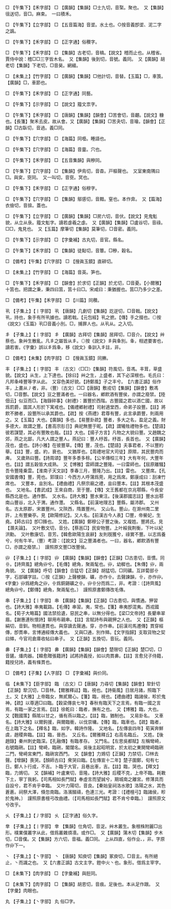 <!-- { "loadSidebar": true } -->
□	【午集下】【禾字部】	□	【廣韻】【集韻】□士九切，音棸。聚也。　又【集韻】徂送切，音□。麻束。　一曰積禾。

□	【午集下】【立字部】	□	【五音篇海】音埿。水土也。○按音義卽埿、泥二字之譌。

□	【午集下】【禾字部】	□	【正字通】俗穳字。

□	【午集下】【禾字部】	□	【集韻】古老切，音槁。【說文】稽而止也。从稽省。賈侍中說：稽□□三字皆木名。　又【集韻】後到切，音號。義同。　又【廣韻】胡老切【集韻】下老切，□音昊。網綴。

□	【未集上】【竹字部】	□	【廣韻】【集韻】□他計切，音替。【玉篇】□，車筤。【廣韻】□，車節也。

□	【午集下】【禾字部】	□	【正字通】同藝。

□	【午集下】【示字部】	□	【說文】籀文祟字。

□	【午集下】【禾字部】	□	【唐韻】【集韻】【韻會】□苦會切，音翽。【說文】糠也。【長箋】聚禾去皮。故从會。又【廣韻】【集韻】□苦夬切，音璯。【韻會】【正韻】□古臥切，音過。義□同。

□	【午集下】【穴字部】	□	【海篇】同囈。睡語也。

□	【午集下】【穴字部】	□	【海篇】音靈。穴也。

□	【午集下】【禾字部】	□	【五音集韻】與穇同。

□	【午集下】【穴字部】	□	【集韻】伊鳥切，音杳。戸樞聲也。　又室東南隅曰□。與穾，窔同。　又一叫切，音窔。冥也。

□	【午集下】【禾字部】	□	【正字通】俗穆字。

□	【午集下】【穴字部】	□	【集韻】鄔感切，音黯。窒也。本作弇。　又【篇海】衣儉切，音揜。蓋也。

□	【午集下】【立字部】	□	【廣韻】【集韻】□房六切，音伏。【說文】見鬼鬽貌，从立从彔。籀文鬽字。讀若虙羲之虙。　又【廣韻】【集韻】□盧谷切，音祿。□□，鬼見也。　又【玉篇】摩筆切【集韻】莫筆切，□音密。義同。

□	【午集下】【示字部】	□	【字彙補】古丸切，音官。縣名。

□	【午集下】【禾字部】	□	【集韻】徒點切，音簟。□穇，穀名。

□	【備考】【午集】【穴字部】	□	【搜眞玉鏡】直耕切。

□	【未集上】【竹字部】	□	【海篇】音英。笋也。

□	【午集下】【禾字部】	□	【韻會】於求切【正韻】於尤切，□音憂。【小爾雅】十筥也。把謂之秉，秉四曰筥，筥十曰□。宋咸曰：秉猶握也。筥□乃多少之差。

□	【備考】【午集】【禾字部】	□	【川篇】同穳。

丮	【子集上】【丨字部】	丮	【唐韻】几劇切【集韻】訖逆切，□音戟。【說文】丮，持也，象手有所丮據也。讀若戟。【元包經】丮之摭。【傳】手之掇也。◎按《說文》《玉篇》丮□音義小別。□，捕罪人也。从丮从。之入切。

丯	【子集上】【丨字部】	丯	【廣韻】古拜切【集韻】居拜切，□音介。【說文】艸蔡也。象艸生散亂。凡丯之屬皆从丯。◎按《說文》丯與夆別。夆，相遮要害也，讀若害。《字彙》誤以丯爲夆，移《說文》夆訓入丯註，非。

□	【備考】【未集】【肉字部】	□	【搜眞玉鏡】同幐。

丰	【子集上】【丨字部】	丰	〔古文〕〈□□〉【集韻】符風切，音馮。丰茸，草盛貌。【說文】从生，上下達也。【徐曰】艸之生，上盛者，其下必深根也。毛氏曰：凡邦夆峰豐等字从此。　又容色美好貌。【詩鄭風】子之丰兮。　【六書正譌】俗作丰，上畫从丿者，非。（豐）〔古文〕□□【唐韻】敷戎切【集韻】【韻會】敷馮切，□音酆。【說文】豆之豐滿者也。一曰器名，鄕飮酒有豐侯，亦謂之廢禁。【陸佃云】似豆而□。【海錄碎事】《射禮》：置豐於西階。古豐國之君以酒亡國，故以爲罰爵，圖其人形於下寓戒也。【儀禮鄕射禮】司射適堂西，命弟子設豐。【註】將飮不勝者，設豐所以承其爵也。【疏】按《燕禮》君尊有豐，此言承爵豐，則兩用之。又【玉篇】大也。【廣韻】多也。【易豐卦疏】豐者，多大之名，盈足之義。財多德大，故謂之豐。【書高宗肜日】典祀無豐于昵。【疏】謂犧牲禮物多也。【楚語】彼若謀楚，其必有豐敗也哉。【註】大也。【揚子方言】凡物之大貌曰豐。又趙魏之郊，燕之北鄙，凡大人謂之豐人。燕記曰：豐人杼首。杼首，長首也。　又【廣韻】茂也，盛也。【詩小雅】在彼豐草。【傳】豐，茂也。【楚語】夫事君者，不以豐約舉。【註】豐，盛。約，衰也。　又猶厚也。【周禮地官大司徒】原隰，其民豐肉而庳。　又歲熟曰豐。【詩周頌】豐年多黍多稌。【公羊傳桓三年】大有年何，大豐年也。【註】謂五穀皆大成熟。　又【博雅】雲師謂之豐隆。一曰雷師也。【屈原離騷】吾令豐隆乗雲。【淮南子天文訓】季春三月，豐隆乃出。【註】雷也。　又豐席。【孔安國書傳】豐，莞也。郭璞曰：今西方人呼蒲爲莞，用之爲席。鄭康成曰：刮凍竹席也。　又豐本，韭別名。【禮曲禮】凡祭宗廟之禮，韭曰豐本。【註】其根本茂盛也。　又地名。【書武成】王來自商，至于豐。【傳】文王舊都在京兆鄠縣，今長安縣西北是也。通作酆。　又水名。【詩大雅】豐水東注。【後漢郡國志註】豐水出鄠南山豐谷，北入于渭。通作灃。　又縣名。【前漢地理志】豐縣，屬沛郡。　又州名。古太原郡，宋置豐州。又陝西，隋置豐州。　又山名。豐山，在滁州南二里許，上有豐樂亭。見【歐陽修記】。又人名。【前漢古今人表】□豐，帝嚳妃，生堯。【師古曰】卽□鋒也。　又姓。【廣韻】鄭穆公子豐之後。又複姓。豐將氏。見【潛夫論】。　又叶敷文切，音分。【蔡邕□】民安物豐。上叶綏我荆衡，下叶以紀洪勳。　又叶敷康切，音芳。【韓愈歐陽生哀辭】友則旣獲兮，祿實不豐。以志爲養兮，何有牛羊。（豐）考證：〔【說文】豆之豐滿者也。一曰，器名，鄕飮酒有豐□，亦謂之廢禁。〕　謹照原文豐□改豐侯。

丱	【子集上】【丨字部】	丱	【廣韻】【集韻】【韻會】【正韻】□古患切，音慣。同卝。【詩齊風】總角丱兮。【毛傳】總角，聚兩髦也。丱，幼穉也。【朱傳】丱，兩角貌。　又【廣韻】呼切【韻會】合猛切【正韻】胡猛切。□同礦。互詳蔔部卝字，石部礦字註。◎按《正韻》上聲梗韻，礦，亦作卝。去聲諫韻，卝，亦作丱。《字彙》丱爲總角之丱，卝爲銅錫礦之卝。丱卝分而爲二，非。考證：〔【詩齊風】總角丱兮。【鄭傳】總角，聚兩髦也。〕　謹照原書鄭傳改毛傳。 

串	【子集上】【丨字部】	串	【廣韻】【集韻】【正韻】□古患切，與慣通。狎習也。【詩大雅】串夷載路。【毛傳】串習。夷，常也。【箋】串夷卽混夷。西戎國名。【荀子大略篇】國法禁拾遺，惡民之串，以無分得也。【梁□文帝詩】長顰串翠眉。【謝惠連秋懷詩】聊用布親串。【註】言賦詩布與親狎之人也。　又【正韻】樞絹切，音釧。物相連貫也。與穿讀去聲通。穿，亦作串。【前漢司馬遷傳】貫穿經傳，卽貫串，言博通經傳大義也。　又與□通，別作賗。【文字指歸】支取貨物之契曰賗，今官司倉庫收帖曰串子。　又【正韻】五換切，音玩。義同。

丳	【子集上】【丨字部】	丳	【廣韻】【集韻】【韻會】楚限切【正韻】楚□切，□音鏟。燔肉器。【韓愈贈張籍詩】試將詩義授，如以肉貫丳。【註】言愈兒子侍籍，籍授兒詩，義有條貫也。

□	【備考】【子集】【人字部】	□	【字彙補】與价同。

临	【未集下】【臣字部】	臨	〔古文〕□【唐韻】力尋切【集韻】【韻會】犂針切【正韻】犂沉切，□音林。【爾雅釋詁】臨，視也。【詩衞風】日居月諸，照臨下土。又【大雅】上帝臨女，無貳爾心。【箋】臨，視也。【禮曲禮】臨諸侯，畛於鬼神。【疏】以尊適□曰臨。【穀梁傳哀七年】春秋有臨天下之言焉，有臨一國之言焉，有臨一家之言焉。【註】徐乾曰：臨者，撫有之也。　又【博雅】臨，大也。　又【戰國策】縣隂以甘之，循有燕以臨之。【註】臨，猶制也。　又易卦名。　又車名。【詩大雅】以爾鉤援，與爾臨衝，以伐崇墉。【傳】臨，臨車也。【疏】臨者，在上臨下之名。【釋名】臨，如字。韓詩作隆。　又地名。【左傳哀四年】荀寅奔鮮虞，趙稷奔臨。【註】臨，晉邑。　又丘名。【爾雅釋丘】右高名臨丘。　又姓。【後趙錄】秦州刺史臨深。【孔融傳】有臨孝存。　又門名。【左思吳都賦】左稱彎崎，右號臨硎。【註】彎崎，臨硎，閽闥名。吳後主起昭明宮，於太初之東開彎崎臨硎二門，彎崎宮東門，臨硎宮西門。　又【韻會】力鴆切【正韻】力禁切，□林去聲。【增韻】喪哭。【顏師古曰】衆哭曰臨。【左傳宣十二年】楚子圍鄭，旬有七日。鄭人卜行成，不吉。卜臨于大官，且巷出車，吉。【註】臨，哭也。【釋文】臨，力鴆切。　又【韻補】叶盧東切，音隆。【詩大雅】后稷不克，上帝不臨。耗斁下土，寧丁我躬。【司馬相如長門賦】奉虛言而望誠兮，期城南之離宮。修薄具而自設兮，君不肯乎幸臨。　又叶力陽切，音良。【秦始皇祠洛水歌】洛陽之水，其色蒼蒼。祠祭大澤，倏忽南臨。洛濱醊禱，色連三光。考證：〔【禮檀弓】臨諸侯，畛於鬼神。〕　謹照原書檀弓改曲禮。〔【司馬相如長門賦】君不肯兮幸臨。〕　謹照原文兮改乎。 

乆	【子集上】【丿字部】	乆	【正字通】俗久字。

丵	【子集上】【丨字部】	丵	【集韻】仕角切，音浞。艸木叢生。象根株附麗□出形。樸業僕叢字从此，借爲叢雜煩凟。或作□。　又【廣韻】蒲木切【集韻】步木切，□音僕。又【集韻】方六切，音福。義□同。　上从四直，俗作业、，非。字原作丱下一。

丶	【子集上】【丶字部】	丶	【唐韻】知庾切【集韻】冢庾切，□音主。有所絕止，丶而識之也。　又【六書正譌】古文主字。鐙中火丶也。象形。借爲主宰字。

□	【未集下】【肉字部】	□	【字彙補】與脰同。

□	【未集下】【肉字部】	□	【集韻】胡恩切，音痕。足後也。本从足作跟。　又【字彙】肉眼也。

丸	【子集上】【丶字部】	丸	俗□字。

